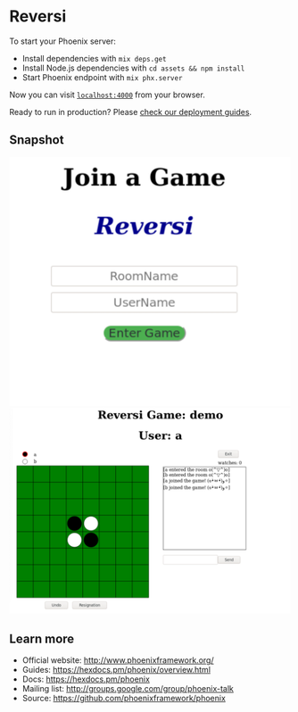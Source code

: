 # Reversi

To start your Phoenix server:

  * Install dependencies with `mix deps.get`
  * Install Node.js dependencies with `cd assets && npm install`
  * Start Phoenix endpoint with `mix phx.server`

Now you can visit [`localhost:4000`](http://localhost:4000) from your browser.

Ready to run in production? Please [check our deployment guides](https://hexdocs.pm/phoenix/deployment.html).

## Snapshot
![room & user](https://github.com/mrchs0119/web-reversi/blob/master/WeChat80d2e440088d7a960c029c70736934a6.png)
![game](https://github.com/mrchs0119/web-reversi/blob/master/WeChat6f1fa6e55b7559afa5d7cf9ccad286a2.png)

## Learn more

  * Official website: http://www.phoenixframework.org/
  * Guides: https://hexdocs.pm/phoenix/overview.html
  * Docs: https://hexdocs.pm/phoenix
  * Mailing list: http://groups.google.com/group/phoenix-talk
  * Source: https://github.com/phoenixframework/phoenix
